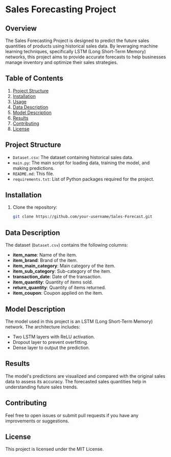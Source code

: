 # Sales Forecasting Project

## Overview
The Sales Forecasting Project is designed to predict the future sales quantities of products using historical sales data. By leveraging machine learning techniques, specifically LSTM (Long Short-Term Memory) networks, this project aims to provide accurate forecasts to help businesses manage inventory and optimize their sales strategies.

## Table of Contents
1. [Project Structure](#project-structure)
2. [Installation](#installation)
3. [Usage](#usage)
4. [Data Description](#data-description)
5. [Model Description](#model-description)
6. [Results](#results)
7. [Contributing](#contributing)
8. [License](#license)

## Project Structure
- `Dataset.csv`: The dataset containing historical sales data.
- `main.py`: The main script for loading data, training the model, and making predictions.
- `README.md`: This file.
- `requirements.txt`: List of Python packages required for the project.

## Installation
1. Clone the repository:
   ```bash
   git clone https://github.com/your-username/Sales-Forecast.git


## Data Description

The dataset (`Dataset.csv`) contains the following columns:

- **item_name**: Name of the item.
- **item_brand**: Brand of the item.
- **item_main_category**: Main category of the item.
- **item_sub_category**: Sub-category of the item.
- **transaction_date**: Date of the transaction.
- **item_quantity**: Quantity of items sold.
- **return_quantity**: Quantity of items returned.
- **item_coupon**: Coupon applied on the item.

## Model Description

The model used in this project is an LSTM (Long Short-Term Memory) network. The architecture includes:

- Two LSTM layers with ReLU activation.
- Dropout layer to prevent overfitting.
- Dense layer to output the prediction.

## Results

The model's predictions are visualized and compared with the original sales data to assess its accuracy. The forecasted sales quantities help in understanding future sales trends.

## Contributing

Feel free to open issues or submit pull requests if you have any improvements or suggestions.

## License

This project is licensed under the MIT License.

